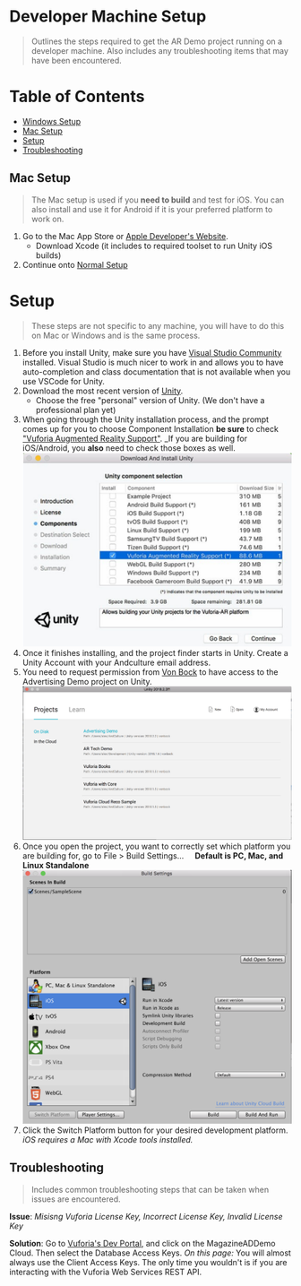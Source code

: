 # Developer Machine Setup
> Outlines the steps required to get the AR Demo project running on a developer machine. Also includes any troubleshooting items that may have been encountered.

Table of Contents
=================
* [Windows Setup](#windows-setup)
* [Mac Setup](#mac-setup)
* [Setup](#)
* [Troubleshooting](#troubleshooting)

## Mac Setup
> The Mac setup is used if you **need to build** and test for iOS. You can also install and use it for Android if it is your preferred platform to work on.
1. Go to the Mac App Store or [Apple Developer's Website](https://developer.apple.com/xcode/).
    - Download Xcode (it includes to required toolset to run Unity iOS builds)
2. Continue onto [Normal Setup](#setup)

# Setup
> These steps are not specific to any machine, you will have to do this on Mac or Windows and is the same process. 

1. Before you install Unity, make sure you have [Visual Studio Community](https://visualstudio.microsoft.com/downloads/) installed. Visual Studio is much nicer to work in and allows you to have auto-completion and class documentation that is not available when you use VSCode for Unity. 
2. Download the most recent version of [Unity](https://store.unity.com/download?ref=personal).
    - Choose the free "personal" version of Unity. (We don't have a professional plan yet)
3. When going through the Unity installation process, and the prompt comes up for you to choose Component Installation **be sure** to check ["Vuforia Augmented Reality Support"](https://library.vuforia.com/articles/Training/getting-started-with-vuforia-in-unity.html). _If you are building for iOS/Android, you **also** need to check those boxes as well. 
![Unity Vuforia Installation](images/install.png)
4. Once it finishes installing, and the project finder starts in Unity. Create a Unity Account with your Andculture email address.
5. You need to request permission from [Von Bock](vb1191@messiah.edu) to have access to the Advertising Demo project on Unity.![Unity Project View](images/projects.png) 
6. Once you open the project, you want to correctly set which platform you are building for, go to File > Build Settings... &nbsp;&nbsp;&nbsp;&nbsp;**Default is PC, Mac, and Linux Standalone**
![Build Settings](images/build-settings.png) 
7. Click the Switch Platform button for your desired development platform. *iOS requires a Mac with Xcode tools installed.*


## Troubleshooting
> Includes common troubleshooting steps that can be taken when issues are encountered.

**Issue**: _Misisng Vuforia License Key, Incorrect License Key, Invalid License Key_

**Solution**: Go to [Vuforia's Dev Portal](https://developer.vuforia.com/targetmanager/licenseManager/licenseListing), and click on the MagazineADDemo Cloud. Then select the Database Access Keys. *On this page:* You will almost always use the Client Access Keys. The only time you wouldn't is if you are interacting with the Vuforia Web Services REST API.  